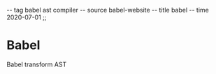 -- tag babel ast compiler
-- source babel-website
-- title babel
-- time 2020-07-01
;;
# Babel
 Babel transform AST
